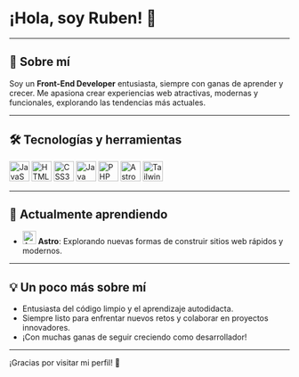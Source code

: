 # ¡Hola, soy Ruben! 👋


---

## 🚀 Sobre mí

Soy un **Front-End Developer** entusiasta, siempre con ganas de aprender y crecer. Me apasiona crear experiencias web atractivas, modernas y funcionales, explorando las tendencias más actuales.

---

## 🛠️ Tecnologías y herramientas

<div align="left">
  <img src="https://cdn.jsdelivr.net/gh/devicons/devicon/icons/javascript/javascript-original.svg" alt="JavaScript" width="36" height="36"/>
  <img src="https://cdn.jsdelivr.net/gh/devicons/devicon/icons/html5/html5-original.svg" alt="HTML5" width="36" height="36"/>
  <img src="https://cdn.jsdelivr.net/gh/devicons/devicon/icons/css3/css3-original.svg" alt="CSS3" width="36" height="36"/>
  <img src="https://cdn.jsdelivr.net/gh/devicons/devicon/icons/java/java-original.svg" alt="Java" width="36" height="36"/>
  <img src="https://cdn.jsdelivr.net/gh/devicons/devicon/icons/php/php-original.svg" alt="PHP" width="36" height="36"/>
  <img src="https://cdn.jsdelivr.net/gh/devicons/devicon/icons/astro/astro-original.svg" alt="Astro" width="36" height="36"/>
  <img src="https://www.vectorlogo.zone/logos/tailwindcss/tailwindcss-icon.svg" alt="Tailwind CSS" width="36" height="36"/>
</div>

---

## 🌱 Actualmente aprendiendo

- <img src="https://cdn.jsdelivr.net/gh/devicons/devicon/icons/astro/astro-original.svg" alt="Astro" width="24" height="24"/> **Astro**: Explorando nuevas formas de construir sitios web rápidos y modernos.

---

## 💡 Un poco más sobre mí

- Entusiasta del código limpio y el aprendizaje autodidacta.
- Siempre listo para enfrentar nuevos retos y colaborar en proyectos innovadores.
- ¡Con muchas ganas de seguir creciendo como desarrollador!

---

<!-- Puedes agregar aquí tus redes sociales, portafolio o proyectos destacados si lo deseas -->

¡Gracias por visitar mi perfil! 🚀
